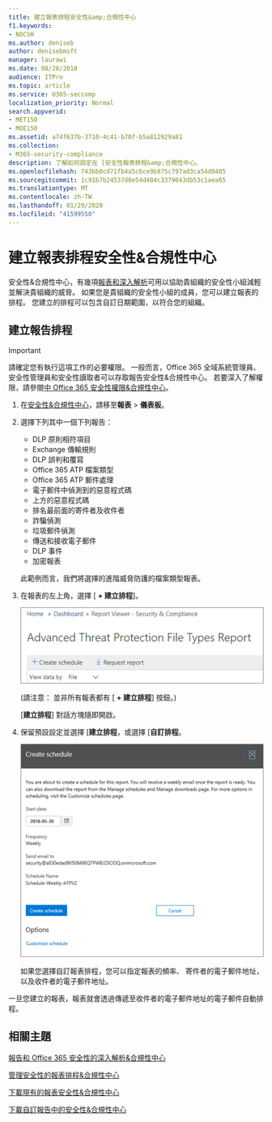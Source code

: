 ```yaml
---
title: 建立報表排程安全性&amp;合規性中心
f1.keywords:
- NOCSH
ms.author: deniseb
author: denisebmsft
manager: laurawi
ms.date: 08/28/2018
audience: ITPro
ms.topic: article
ms.service: O365-seccomp
localization_priority: Normal
search.appverid:
- MET150
- MOE150
ms.assetid: a74f637b-3710-4c41-b70f-b5a812929a81
ms.collection:
- M365-security-compliance
description: 了解如何設定在 [安全性報表排程&amp;合規性中心。
ms.openlocfilehash: 743bb0cd71fb4a5c6ce9b875c797ad3ca54d0485
ms.sourcegitcommit: 1c91b7b24537d0e54d484c3379043db53c1aea65
ms.translationtype: MT
ms.contentlocale: zh-TW
ms.lasthandoff: 01/29/2020
ms.locfileid: "41599550"
---
```

# <a name="create-a-schedule-for-a-report-in-the-security-amp-compliance-center"></a>建立報表排程安全性&amp;合規性中心

安全性&amp;合規性中心，有幾項[報表和深入解析](reports-and-insights-in-security-and-compliance.md)可用以協助貴組織的安全性小組減輕並解決貴組織的威脅。 如果您是貴組織的安全性小組的成員，您可以建立報表的排程。 您建立的排程可以包含自訂日期範圍，以符合您的組織。 
  
## <a name="create-a-schedule-for-a-report"></a>建立報告排程

> [!IMPORTANT]
> 請確定您有執行這項工作的必要權限。 一般而言，Office 365 全域系統管理員、 安全性管理員和安全性讀取者可以存取報告安全性&amp;合規性中心。 若要深入了解權限，請參閱[中 Office 365 安全性權限&amp;合規性中心](permissions-in-the-security-and-compliance-center.md)。
  
1. 在[安全性&amp;合規性中心](https://protection.office.com)，請移至**報表** \> **儀表板**。
    
2. 選擇下列其中一個下列報告： 

    - DLP 原則相符項目
    - Exchange 傳輸規則
    - DLP 誤判和覆寫
    - Office 365 ATP 檔案類型
    - Office 365 ATP 郵件處理
    - 電子郵件中偵測到的惡意程式碼
    - 上方的惡意程式碼
    - 排名最前面的寄件者及收件者
    - 詐騙偵測
    - 垃圾郵件偵測
    - 傳送和接收電子郵件
    - DLP 事件
    - 加密報表

    此範例而言，我們將選擇的進階威脅防護的檔案類型報表。
    
3. 在報表的左上角，選擇 [ **+ 建立排程**]。 
    
    ![若要建立排程](../media/atpfiletypes-createschedule.png)

    (請注意： 並非所有報表都有 [ **+ 建立排程**] 按鈕。)
  
    [**建立排程**] 對話方塊隨即開啟。 
    
4. 保留預設設定並選擇 [**建立排程**，或選擇 [**自訂排程**。
    
    ![您可以使用的預設設定，或自訂的報表排程](../media/04fac327-8f73-4711-8319-58c11880fd96.png)
  
    如果您選擇自訂報表排程，您可以指定報表的頻率、 寄件者的電子郵件地址，以及收件者的電子郵件地址。 
    
一旦您建立的報表，報表就會透過傳遞至收件者的電子郵件地址的電子郵件自動排程。 
  
## <a name="related-topics"></a>相關主題

[報告和 Office 365 安全性的深入解析&amp;合規性中心](reports-and-insights-in-security-and-compliance.md)
  
[管理安全性的報表排程&amp;合規性中心](manage-schedules-for-multiple-reports.md)
  
[下載現有的報表安全性&amp;合規性中心](download-existing-reports.md)
  
[下載自訂報告中的安全性&amp;合規性中心](set-up-and-download-a-custom-report.md)
  

